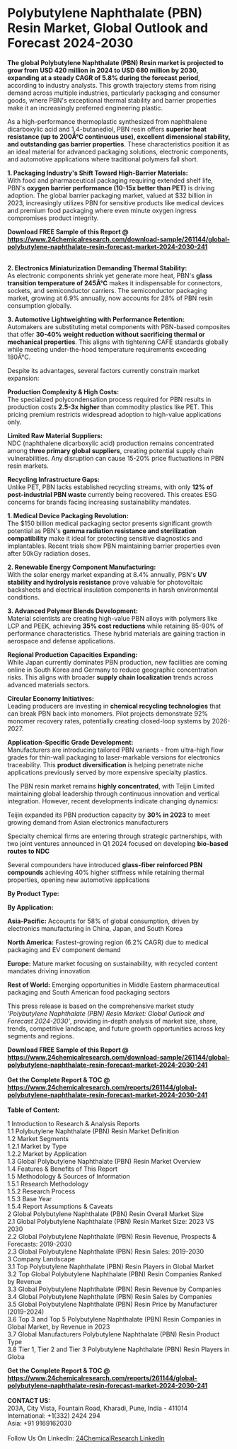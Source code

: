 <h1>Polybutylene Naphthalate (PBN) Resin Market, Global Outlook and Forecast 2024-2030</h1><p><strong>The global Polybutylene Naphthalate (PBN) Resin market is projected to grow from USD 420 million in 2024 to USD 680 million by 2030, expanding at a steady CAGR of 5.8% during the forecast period</strong>, according to industry analysts. This growth trajectory stems from rising demand across multiple industries, particularly packaging and consumer goods, where PBN's exceptional thermal stability and barrier properties make it an increasingly preferred engineering plastic.</p><p>As a high-performance thermoplastic synthesized from naphthalene dicarboxylic acid and 1,4-butanediol, PBN resin offers <strong>superior heat resistance (up to 200Â°C continuous use), excellent dimensional stability, and outstanding gas barrier properties</strong>. These characteristics position it as an ideal material for advanced packaging solutions, electronic components, and automotive applications where traditional polymers fall short.</p><p><strong>1. Packaging Industry's Shift Toward High-Barrier Materials:</strong><br>
With food and pharmaceutical packaging requiring extended shelf life, PBN's <strong>oxygen barrier performance (10-15x better than PET)</strong> is driving adoption. The global barrier packaging market, valued at $32 billion in 2023, increasingly utilizes PBN for sensitive products like medical devices and premium food packaging where even minute oxygen ingress compromises product integrity.</p><div><b>Download FREE Sample of this Report @ 
            <a href="https://www.24chemicalresearch.com/download-sample/261144/global-polybutylene-naphthalate-resin-forecast-market-2024-2030-241">
            https://www.24chemicalresearch.com/download-sample/261144/global-polybutylene-naphthalate-resin-forecast-market-2024-2030-241</a></b></div><br><p><strong>2. Electronics Miniaturization Demanding Thermal Stability:</strong><br>
As electronic components shrink yet generate more heat, PBN's <strong>glass transition temperature of 245Â°C</strong> makes it indispensable for connectors, sockets, and semiconductor carriers. The semiconductor packaging market, growing at 6.9% annually, now accounts for 28% of PBN resin consumption globally.</p><p><strong>3. Automotive Lightweighting with Performance Retention:</strong><br>
Automakers are substituting metal components with PBN-based composites that offer <strong>30-40% weight reduction without sacrificing thermal or mechanical properties</strong>. This aligns with tightening CAFE standards globally while meeting under-the-hood temperature requirements exceeding 180Â°C.</p><p>Despite its advantages, several factors currently constrain market expansion:</p><p><strong>Production Complexity &amp; High Costs:</strong><br>
	The specialized polycondensation process required for PBN results in production costs <strong>2.5-3x higher</strong> than commodity plastics like PET. This pricing premium restricts widespread adoption to high-value applications only.</p><p><strong>Limited Raw Material Suppliers:</strong><br>
	NDC (naphthalene dicarboxylic acid) production remains concentrated among <strong>three primary global suppliers</strong>, creating potential supply chain vulnerabilities. Any disruption can cause 15-20% price fluctuations in PBN resin markets.</p><p><strong>Recycling Infrastructure Gaps:</strong><br>
	Unlike PET, PBN lacks established recycling streams, with only <strong>12% of post-industrial PBN waste</strong> currently being recovered. This creates ESG concerns for brands facing increasing sustainability mandates.</p><p><strong>1. Medical Device Packaging Revolution:</strong><br>
The $150 billion medical packaging sector presents significant growth potential as PBN's <strong>gamma radiation resistance and sterilization compatibility</strong> make it ideal for protecting sensitive diagnostics and implantables. Recent trials show PBN maintaining barrier properties even after 50kGy radiation doses.</p><p><strong>2. Renewable Energy Component Manufacturing:</strong><br>
With the solar energy market expanding at 8.4% annually, PBN's <strong>UV stability and hydrolysis resistance</strong> prove valuable for photovoltaic backsheets and electrical insulation components in harsh environmental conditions.</p><p><strong>3. Advanced Polymer Blends Development:</strong><br>
Material scientists are creating high-value PBN alloys with polymers like LCP and PEEK, achieving <strong>35% cost reductions</strong> while retaining 85-90% of performance characteristics. These hybrid materials are gaining traction in aerospace and defense applications.</p><p><strong>Regional Production Capacities Expanding:</strong><br>
	While Japan currently dominates PBN production, new facilities are coming online in South Korea and Germany to reduce geographic concentration risks. This aligns with broader <strong>supply chain localization</strong> trends across advanced materials sectors.</p><p><strong>Circular Economy Initiatives:</strong><br>
	Leading producers are investing in <strong>chemical recycling technologies</strong> that can break PBN back into monomers. Pilot projects demonstrate 92% monomer recovery rates, potentially creating closed-loop systems by 2026-2027.</p><p><strong>Application-Specific Grade Development:</strong><br>
	Manufacturers are introducing tailored PBN variants - from ultra-high flow grades for thin-wall packaging to laser-markable versions for electronics traceability. This <strong>product diversification</strong> is helping penetrate niche applications previously served by more expensive specialty plastics.</p><p>The PBN resin market remains <strong>highly concentrated</strong>, with Teijin Limited maintaining global leadership through continuous innovation and vertical integration. However, recent developments indicate changing dynamics:</p><p>Teijin expanded its PBN production capacity by <strong>30% in 2023</strong> to meet growing demand from Asian electronics manufacturers</p><p>Specialty chemical firms are entering through strategic partnerships, with two joint ventures announced in Q1 2024 focused on developing <strong>bio-based routes to NDC</strong></p><p>Several compounders have introduced <strong>glass-fiber reinforced PBN compounds</strong> achieving 40% higher stiffness while retaining thermal properties, opening new automotive applications</p><p><strong>By Product Type:</strong></p><p><strong>By Application:</strong></p><p><strong>Asia-Pacific:</strong> Accounts for 58% of global consumption, driven by electronics manufacturing in China, Japan, and South Korea</p><p><strong>North America:</strong> Fastest-growing region (6.2% CAGR) due to medical packaging and EV component demand</p><p><strong>Europe:</strong> Mature market focusing on sustainability, with recycled content mandates driving innovation</p><p><strong>Rest of World:</strong> Emerging opportunities in Middle Eastern pharmaceutical packaging and South American food packaging sectors</p><p>This press release is based on the comprehensive market study <em>'Polybutylene Naphthalate (PBN) Resin Market: Global Outlook and Forecast 2024-2030'</em>, providing in-depth analysis of market size, share, trends, competitive landscape, and future growth opportunities across key segments and regions.</p><div><b>Download FREE Sample of this Report @ 
            <a href="https://www.24chemicalresearch.com/download-sample/261144/global-polybutylene-naphthalate-resin-forecast-market-2024-2030-241">
            https://www.24chemicalresearch.com/download-sample/261144/global-polybutylene-naphthalate-resin-forecast-market-2024-2030-241</a></b></div><br><div><b>Get the Complete Report & TOC @ 
            <a href="https://www.24chemicalresearch.com/reports/261144/global-polybutylene-naphthalate-resin-forecast-market-2024-2030-241">
            https://www.24chemicalresearch.com/reports/261144/global-polybutylene-naphthalate-resin-forecast-market-2024-2030-241</a></b></div><br>
            <b>Table of Content:</b><p>1 Introduction to Research & Analysis Reports<br />
    1.1 Polybutylene Naphthalate (PBN) Resin Market Definition<br />
    1.2 Market Segments<br />
        1.2.1 Market by Type<br />
        1.2.2 Market by Application<br />
    1.3 Global Polybutylene Naphthalate (PBN) Resin Market Overview<br />
    1.4 Features & Benefits of This Report<br />
    1.5 Methodology & Sources of Information<br />
        1.5.1 Research Methodology<br />
        1.5.2 Research Process<br />
        1.5.3 Base Year<br />
        1.5.4 Report Assumptions & Caveats<br />
2 Global Polybutylene Naphthalate (PBN) Resin Overall Market Size<br />
    2.1 Global Polybutylene Naphthalate (PBN) Resin Market Size: 2023 VS 2030<br />
    2.2 Global Polybutylene Naphthalate (PBN) Resin Revenue, Prospects & Forecasts: 2019-2030<br />
    2.3 Global Polybutylene Naphthalate (PBN) Resin Sales: 2019-2030<br />
3 Company Landscape<br />
    3.1 Top Polybutylene Naphthalate (PBN) Resin Players in Global Market<br />
    3.2 Top Global Polybutylene Naphthalate (PBN) Resin Companies Ranked by Revenue<br />
    3.3 Global Polybutylene Naphthalate (PBN) Resin Revenue by Companies<br />
    3.4 Global Polybutylene Naphthalate (PBN) Resin Sales by Companies<br />
    3.5 Global Polybutylene Naphthalate (PBN) Resin Price by Manufacturer (2019-2024)<br />
    3.6 Top 3 and Top 5 Polybutylene Naphthalate (PBN) Resin Companies in Global Market, by Revenue in 2023<br />
    3.7 Global Manufacturers Polybutylene Naphthalate (PBN) Resin Product Type<br />
    3.8 Tier 1, Tier 2 and Tier 3 Polybutylene Naphthalate (PBN) Resin Players in Globa</p><div><b>Get the Complete Report & TOC @ 
            <a href="https://www.24chemicalresearch.com/reports/261144/global-polybutylene-naphthalate-resin-forecast-market-2024-2030-241">
            https://www.24chemicalresearch.com/reports/261144/global-polybutylene-naphthalate-resin-forecast-market-2024-2030-241</a></b></div><br><b>CONTACT US:</b><br>
            203A, City Vista, Fountain Road, Kharadi, Pune, India - 411014<br>
            International: +1(332) 2424 294<br>
            Asia: +91 9169162030 <br><br>
            Follow Us On LinkedIn: <a href="https://www.linkedin.com/company/24chemicalresearch/">24ChemicalResearch LinkedIn</a>